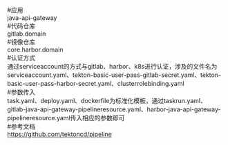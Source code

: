 #应用  
java-api-gateway  
#代码仓库  
gitlab.domain  
#镜像仓库  
core.harbor.domain  
#认证方式  
通过serviceaccount的方式与gitlab、harbor、k8s进行认证，涉及的文件名为serviceaccount.yaml、tekton-basic-user-pass-gitlab-secret.yaml、tekton-basic-user-pass-harbor-secret.yaml、clusterrolebinding.yaml  
#参数传入  
task.yaml、deploy.yaml、dockerfile为标准化模板，通过taskrun.yaml、gitlab-java-api-gateway-pipelineresource.yaml、harbor-java-api-gateway-pipelineresource.yaml传入相应的参数即可  
#参考文档  
https://github.com/tektoncd/pipeline  
